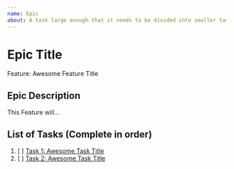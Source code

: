```yaml
---
name: Epic
about: A task large enough that it needs to be divided into smaller tasks. It will usually be labeled as `enhancement`.
---
```


<!-- Issue title should mirror the Epic Title. -->

# Epic Title

Feature: Awesome Feature Title

## Epic Description

This Feature will...

## List of Tasks (Complete in order)

1. [ ] [Task 1: Awesome Task Title](https://github.com/kuru-studio/kuru-studio-website/issues/1)
2. [ ] [Task 2: Awesome Task Title](https://github.com/kuru-studio/kuru-studio-website/issues/2)
